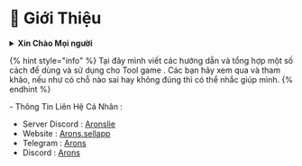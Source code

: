 # 👤 Giới Thiệu

<details>

<summary><strong>Xin Chào Mọi người</strong> </summary>

Mình là Arons , Một người bán lại key Tool của các nhà AKEBI , UNICORE , ... ( sau này sẽ có Tool khác tuỳ nhu cầu thị trường )\
Tất cả thông tin Trang này là do mình viết .

</details>

{% hint style="info" %}
Tại đây mình viết các hướng dẫn và tổng hợp một số cách để dùng và sử dụng cho Tool game . Các bạn hãy xem qua và tham khảo, nếu như có chỗ nào sai hay không đúng thì có thể nhắc giúp mình.&#x20;
{% endhint %}

\- Thông Tin Liên Hệ Cá Nhân :

* Server Discord : [Aronslie](https://discord.gg/78ApGEAKFU)
* Website : [Arons.sellapp](https://arons.sell.app/?browse=products\&cursor=)
* Telegram : [Arons](https://t.me/aronslie)
* Discord : [Arons](https://discord.com/channels/727853330696634397)

